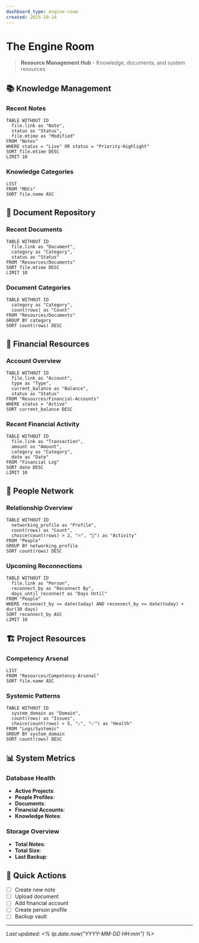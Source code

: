 ```yaml
---
dashboard_type: engine-room
created: 2025-10-14
---
```


# The Engine Room

> **Resource Management Hub** - Knowledge, documents, and system resources

## 📚 Knowledge Management

### Recent Notes

```dataview
TABLE WITHOUT ID
  file.link as "Note",
  status as "Status",
  file.mtime as "Modified"
FROM "Notes"
WHERE status = "Live" OR status = "Priority-Highlight"
SORT file.mtime DESC
LIMIT 10
```

### Knowledge Categories

```dataview
LIST
FROM "MOCs"
SORT file.name ASC
```

## 📄 Document Repository

### Recent Documents

```dataview
TABLE WITHOUT ID
  file.link as "Document",
  category as "Category",
  status as "Status"
FROM "Resources/Documents"
SORT file.mtime DESC
LIMIT 10
```

### Document Categories

```dataview
TABLE WITHOUT ID
  category as "Category",
  count(rows) as "Count"
FROM "Resources/Documents"
GROUP BY category
SORT count(rows) DESC
```

## 🏦 Financial Resources

### Account Overview

```dataview
TABLE WITHOUT ID
  file.link as "Account",
  type as "Type",
  current_balance as "Balance",
  status as "Status"
FROM "Resources/Financial-Accounts"
WHERE status = "Active"
SORT current_balance DESC
```

### Recent Financial Activity

```dataview
TABLE WITHOUT ID
  file.link as "Transaction",
  amount as "Amount",
  category as "Category",
  date as "Date"
FROM "Financial Log"
SORT date DESC
LIMIT 10
```

## 👥 People Network

### Relationship Overview

```dataview
TABLE WITHOUT ID
  networking_profile as "Profile",
  count(rows) as "Count",
  choice(count(rows) > 2, "🔥", "📝") as "Activity"
FROM "People"
GROUP BY networking_profile
SORT count(rows) DESC
```

### Upcoming Reconnections

```dataview
TABLE WITHOUT ID
  file.link as "Person",
  reconnect_by as "Reconnect By",
  days_until_reconnect as "Days Until"
FROM "People"
WHERE reconnect_by >= date(today) AND reconnect_by <= date(today) + dur(30 days)
SORT reconnect_by ASC
LIMIT 10
```

## 🏗️ Project Resources

### Competency Arsenal

```dataview
LIST
FROM "Resources/Competency-Arsenal"
SORT file.name ASC
```

### Systemic Patterns

```dataview
TABLE WITHOUT ID
  system_domain as "Domain",
  count(rows) as "Issues",
  choice(count(rows) > 5, "⚠️", "✅") as "Health"
FROM "Logs/Systemic"
GROUP BY system_domain
SORT count(rows) DESC
```

## 📊 System Metrics

### Database Health

- **Active Projects**: 
- **People Profiles**: 
- **Documents**: 
- **Financial Accounts**: 
- **Knowledge Notes**: 

### Storage Overview

- **Total Notes**: 
- **Total Size**: 
- **Last Backup**: 

## 🔗 Quick Actions

- [ ] Create new note
- [ ] Upload document
- [ ] Add financial account
- [ ] Create person profile
- [ ] Backup vault

---

*Last updated: <% tp.date.now("YYYY-MM-DD HH:mm") %>*
